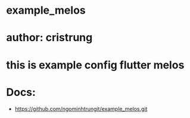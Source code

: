 # example_melos
# author: cristrung
# this is example config flutter melos
# Docs:
 - https://github.com/ngominhtrungit/example_melos.git
